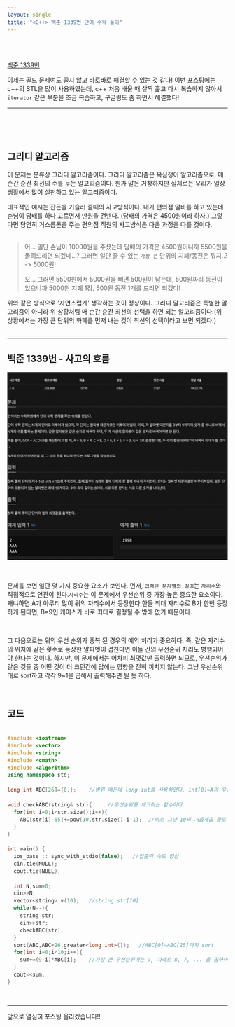 ```yaml
---
layout: single
title: "<C++> 백준 1339번 단어 수학 풀이"
---
```

<br />
<br />

[백준 1339번](https://www.acmicpc.net/problem/1339)

이제는 골드 문제여도 쫄지 않고 바로바로 해결할 수 있는 것 같다! 이번 포스팅에는
c++의 STL을 많이 사용하였는데, c++ 처음 배울 때 살짝 훑고 다시 복습하지 않아서
`iterator` 같은 부분을 조금 복습하고, 구글링도 좀 하면서 해결했다!

---
<br />
<br />
<br />

## 그리디 알고리즘

이 문제는 분류상 그리디 알고리즘이다. 그리디 알고리즘은 욕심쟁이 알고리즘으로, 매순간
순간 최선의 수를 두는 알고리즘이다. 뭔가 말은 거창하지만 실제로는 우리가 일상 생활에서
많이 실천하고 있는 알고리즘이다.

대표적인 예시는 잔돈을 거슬러 줄때의 사고방식이다. 내가 편의점 알바를 하고 있는데 손님이
담배를 하나 고르면서 만원을 건넨다. (담배의 가격은 4500원이라 하자.) 그렇다면 당연히
거스름돈을 주는 편의점 직원의 사고방식은 다음 과정을 따를 것이다.
<br />
<br />
>어... 일단 손님이 10000원을 주셨는데 담배의 가격은 4500원이니까 5500원을 돌려드리면
>되겠네...? 그러면 일단 줄 수 있는 `가장 큰` 단위의 지폐/동전은 뭐지..? 
>-> 5000원!
>
>오... 그러면 5500원에서 5000원을 빼면 500원이 남는데, 500원짜리 동전이 있으니까
>5000원 지폐 1장, 500원 동전 1개를 드리면 되겠다!

위와 같은 방식으로 '자연스럽게' 생각하는 것이 정상이다. 그리디 알고리즘은 특별한 알고리즘이
아니라 위 상황처럼 매 순간 순간 최선의 선택을 하면 되는 알고리즘이다.(위 상황에서는 가장
큰 단위의 화폐를 먼저 내는 것이 최선의 선택이라고 보면 되겠다.)
<br />
<br />

---

## 백준 1339번 - 사고의 흐름

![5](/assets/images/5.png)

<br />

문제를 보면 일단 몇 가지 중요한 요소가 보인다. 먼저, `입력된 문자열의 길이`는 `자리수`와
직접적으로 연관이 된다.`자리수`는 이 문제에서 우선순위 중 가장 높은 중요한 요소이다. 왜냐하면
A가 아무리 많이 뒤의 자리수에서 등장한다 한들 최대 자리수로 B가 한번 등장하게 된다면, B=9인
케이스가 바로 최대로 결정될 수 밖에 없기 때문이다.

<br />

그 다음으로는 위의 우선 순위가 중복 된 경우의 예외 처리가 중요하다. 즉, 같은 자리수의 위치에
같은 횟수로 등장한 알파벳이 겹친다면 이들 간의 우선순위 처리도 병행되어야 한다는 것이다. 하지만,
이 문제에서는 어차피 최댓값만 출력하면 되므로, 우선순위가 같은 것들 중 어떤 것이 더 크던간에
답에는 영향을 전혀 끼치지 않는다. 그냥 우선순위대로 sort하고 각각 9~1을 곱해서 출력해주면 될
듯 하다.

<br />

## 코드

```cpp

#include <iostream>
#include <vector> 
#include <string> 
#include <cmath>
#include <algorithm>
using namespace std;

long int ABC[26]={0,};    //범위 때문에 long int를 사용하였다. int[0]=A의 우선순위, ... 이다.

void checkABC(string& str){     //우선순위를 체크하는 함수이다.
  for(int i=0;i<str.size();i++){
    ABC[str[i]-65]+=pow(10,str.size()-i-1);  //바로 그냥 10의 거듭제곱 꼴로 우선순위를 나누어 9~1만 곱하면 바로 값이 되도록 하였다.
  }
}

int main() {
  ios_base :: sync_with_stdio(false);   //입출력 속도 향상
  cin.tie(NULL);
  cout.tie(NULL);   
  
  int N,sum=0;
  cin>>N;
  vector<string> v(10);   //string str[10]
  while(N--){
    string str;
    cin>>str;
    checkABC(str);
  }
  sort(ABC,ABC+26,greater<long int>());   //ABC[0]~ABC[25]까지 sort
  for(int i=0;i<10;i++){
    sum+=(9-i)*ABC[i];    //가장 큰 우선순위에는 9, 차례로 8, 7, ... 을 곱하여 sum에 더한다.
  }
  cout<<sum;
}
```

<br />

---

앞으로 열심히 포스팅 올리겠습니다!!
